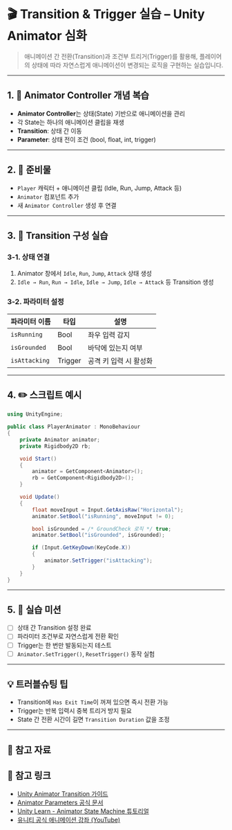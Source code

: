 # 🎬 Transition & Trigger 실습 – Unity Animator 심화

> 애니메이션 간 전환(Transition)과 조건부 트리거(Trigger)를 활용해, 플레이어의 상태에 따라 자연스럽게 애니메이션이 변경되는 로직을 구현하는 실습입니다.

---

## 1. 🧠 Animator Controller 개념 복습

- **Animator Controller**는 상태(State) 기반으로 애니메이션을 관리
- 각 State는 하나의 애니메이션 클립을 재생
- **Transition**: 상태 간 이동
- **Parameter**: 상태 전이 조건 (bool, float, int, trigger)

---

## 2. 🧱 준비물

- `Player` 캐릭터 + 애니메이션 클립 (Idle, Run, Jump, Attack 등)
- `Animator` 컴포넌트 추가
- 새 `Animator Controller` 생성 후 연결

---

## 3. 🔁 Transition 구성 실습

### 3-1. 상태 연결

1. Animator 창에서 `Idle`, `Run`, `Jump`, `Attack` 상태 생성
2. `Idle → Run`, `Run → Idle`, `Idle → Jump`, `Idle → Attack` 등 Transition 생성

### 3-2. 파라미터 설정

| 파라미터 이름 | 타입    | 설명                      |
|---------------|---------|---------------------------|
| `isRunning`   | Bool    | 좌우 입력 감지           |
| `isGrounded`  | Bool    | 바닥에 있는지 여부       |
| `isAttacking` | Trigger | 공격 키 입력 시 활성화    |

---

## 4. ✏️ 스크립트 예시

```csharp
using UnityEngine;

public class PlayerAnimator : MonoBehaviour
{
    private Animator animator;
    private Rigidbody2D rb;

    void Start()
    {
        animator = GetComponent<Animator>();
        rb = GetComponent<Rigidbody2D>();
    }

    void Update()
    {
        float moveInput = Input.GetAxisRaw("Horizontal");
        animator.SetBool("isRunning", moveInput != 0);

        bool isGrounded = /* GroundCheck 로직 */ true;
        animator.SetBool("isGrounded", isGrounded);

        if (Input.GetKeyDown(KeyCode.X))
        {
            animator.SetTrigger("isAttacking");
        }
    }
}
```

---

## 5. 🎯 실습 미션

- [ ] 상태 간 Transition 설정 완료
- [ ] 파라미터 조건부로 자연스럽게 전환 확인
- [ ] Trigger는 한 번만 발동되는지 테스트
- [ ] `Animator.SetTrigger()`, `ResetTrigger()` 동작 실험

---

## 💡 트러블슈팅 팁

- Transition에 `Has Exit Time`이 꺼져 있으면 즉시 전환 가능
- Trigger는 반복 입력시 중복 트리거 방지 필요
- State 간 전환 시간이 길면 `Transition Duration` 값을 조정

---

## 📎 참고 자료

## 🔗 참고 링크

- [Unity Animator Transition 가이드](https://docs.unity3d.com/Manual/AnimationTransitions.html)
- [Animator Parameters 공식 문서](https://docs.unity3d.com/Manual/AnimatorParameters.html)
- [Unity Learn - Animator State Machine 튜토리얼](https://learn.unity.com/tutorial/animator-state-machine)
- [유니티 공식 애니메이션 강좌 (YouTube)](https://www.youtube.com/watch?v=Xx21y9eJq1U)
